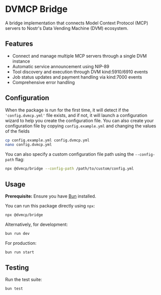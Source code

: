 # DVMCP Bridge

A bridge implementation that connects Model Context Protocol (MCP) servers to Nostr's Data Vending Machine (DVM) ecosystem.

## Features

- Connect and manage multiple MCP servers through a single DVM instance
- Automatic service announcement using NIP-89
- Tool discovery and execution through DVM kind:5910/6910 events
- Job status updates and payment handling via kind:7000 events
- Comprehensive error handling

## Configuration

When the package is run for the first time, it will detect if the `'config.dvmcp.yml'` file exists, and if not, it will launch a configuration wizard to help you create the configuration file. You can also create your configuration file by copying `config.example.yml` and changing the values of the fields

```bash
cp config.example.yml config.dvmcp.yml
nano config.dvmcp.yml
```

You can also specify a custom configuration file path using the `--config-path` flag:

```bash
npx @dvmcp/bridge --config-path /path/to/custom/config.yml
```

## Usage

**Prerequisite:** Ensure you have [Bun](https://bun.sh/) installed.

You can run this package directly using `npx`:

```bash
npx @dvmcp/bridge
```

Alternatively, for development:

```bash
bun run dev
```

For production:

```bash
bun run start
```

## Testing

Run the test suite:

```bash
bun test
```

